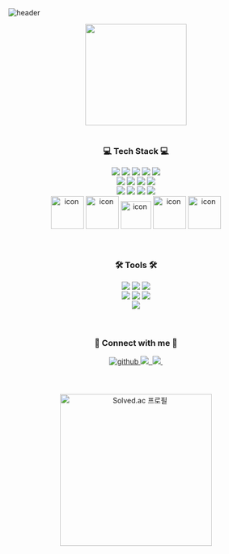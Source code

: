 
  <br><br>
![header](https://capsule-render.vercel.app/api?type=cylinder&color=ffffff&height=100&section=header&text=Welcome%20to%20g0yujin's%20Github&desc=&fontSize=35&descSize=30&fontColor=000000&fontAlignY=50&fontAlign=50&animation=fadeIn)

<div align="center">
  <img src="https://github.com/g0yujin/Baekjoon-Python/assets/136612437/3d312405-aa0c-4f5d-a982-2602f99fb840" width="200" height="200" />
</div>

<br/> 















### <div align=center>💻 Tech Stack 💻</div>
<div align=center>
	<img src="https://img.shields.io/badge/react-61DAFB?style=for-the-badge&logo=react&logoColor=black">
	<img  src="https://img.shields.io/badge/html5-E34F26?style=for-the-badge&logo=html5&logoColor=white">
	<img src="https://img.shields.io/badge/css-1572B6?style=for-the-badge&logo=css3&logoColor=white">
	<img src="https://img.shields.io/badge/javascript-F7DF1E?style=for-the-badge&logo=javascript&logoColor=black">  <img src="https://img.shields.io/badge/jquery-0769AD?style=for-the-badge&logo=jquery&logoColor=white">  <br>
	<img src="https://img.shields.io/badge/node.js-339933?style=for-the-badge&logo=Node.js&logoColor=white">  
	<img src="https://img.shields.io/badge/java-007396?style=for-the-badge&logo=java&logoColor=white">
	<img src="https://img.shields.io/badge/python-3776AB?style=for-the-badge&logo=python&logoColor=white">
	<img  src="https://img.shields.io/badge/bootstrap-7952B3?style=for-the-badge&logo=bootstrap&logoColor=white">
	<br>
	<img src="https://img.shields.io/badge/linux-FCC624?style=for-the-badge&logo=linux&logoColor=black">  <img src="https://img.shields.io/badge/amazonaws-232F3E?style=for-the-badge&logo=amazonaws&logoColor=white">
	<img src="https://img.shields.io/badge/mysql-4479A1?style=for-the-badge&logo=mysql&logoColor=white">
	<img  src="https://img.shields.io/badge/mongoDB-47A248?style=for-the-badge&logo=MongoDB&logoColor=white">
	
<div align=center>
<img src="https://techstack-generator.vercel.app/react-icon.svg" alt="icon" width="65" height="65" />
<img src="https://techstack-generator.vercel.app/docker-icon.svg" alt="icon" width="65" height="65" />
<img src="https://techstack-generator.vercel.app/python-icon.svg" alt="icon" width="60" height="55" />
<img src="https://techstack-generator.vercel.app/mysql-icon.svg" alt="icon" width="65" style="width: 65; height: 65; margin-right: 0px; margin-bottom: 0px;" />
<img src="https://techstack-generator.vercel.app/aws-icon.svg" alt="icon" width="65px" style="width: 65px; height: 65px;" />

</div>

  

<br/>  
<br/>  

### <div align=center>🛠 Tools 🛠 </div>

<div align=center>
	<img src="https://img.shields.io/badge/github-181717?style=for-the-badge&logo=github&logoColor=white">  
	<img src="https://img.shields.io/badge/git-F05032?style=for-the-badge&logo=git&logoColor=white">  
	<img src="https://img.shields.io/badge/Eclipse%20IDE-2C2255.svg?&style=for-the-badge&logo=Eclipse%20IDE&logoColor=white">
	<br>
	<img src="https://img.shields.io/badge/Visual%20Studio%20Code-007ACC.svg?&style=for-the-badge&logo=Visual%20Studio%20Code&logoColor=white">
	<img src="https://img.shields.io/badge/figma-F24E1E.svg?&style=for-the-badge&logo=pycharm&logoColor=white">
	<img src="https://img.shields.io/badge/pycharm-000000.svg?&style=for-the-badge&logo=pycharm&logoColor=white">
	<br>
	<img src="https://img.shields.io/badge/adobe illustrator-FF9A00.svg?&style=for-the-badge&logo=adobe illustrator&logoColor=white">
	
</div>
  

<br/>
<br/>  

### <div align=center>💌 Connect with me  💌</div>
<div align="center">
<a href="https://github.com/g0yujin" target="_blank">
<img src=https://img.shields.io/badge/github-%2324292e.svg?&style=for-the-badge&logo=github&logoColor=white alt=github style="margin-bottom: 5px;" />
</a>
<a href="mailto:dbwbsqhd016@gmail.com">
    <img src="https://img.shields.io/badge/dbwbsqhd016@gmail.com-D14836?style=for-the-badge&logo=gmail&logoColor=white"/>&nbsp
  </a>
<a href="https://velog.io/@g0yujin/posts">
    <img src="https://img.shields.io/badge/velog-20C997?style=for-the-badge&logo=velog&logoColor=white"/>&nbsp
  </a>

</div>  

<br/>  
<br/>  
<br/>
 <div align="center">
  <!-- 백준 Solved.ac 프로필 -->
  <a href="https://solved.ac/g0yujin"><img src="http://mazassumnida.wtf/api/v2/generate_badge?boj=g0yujin" alt="Solved.ac 프로필" width="300"></a>
</div>




<!---
g0yujin/g0yujin is a ✨ special ✨ repository because its `README.md` (this file) appears on your GitHub profile.
You can click the Preview link to take a look at your changes.
--->
